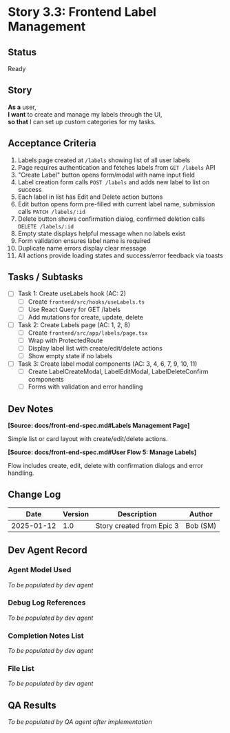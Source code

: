 # Story 3.3: Frontend Label Management

## Status
Ready

## Story

**As a** user,  
**I want** to create and manage my labels through the UI,  
**so that** I can set up custom categories for my tasks.

## Acceptance Criteria

1. Labels page created at `/labels` showing list of all user labels
2. Page requires authentication and fetches labels from `GET /labels` API
3. "Create Label" button opens form/modal with name input field
4. Label creation form calls `POST /labels` and adds new label to list on success
5. Each label in list has Edit and Delete action buttons
6. Edit button opens form pre-filled with current label name, submission calls `PATCH /labels/:id`
7. Delete button shows confirmation dialog, confirmed deletion calls `DELETE /labels/:id`
8. Empty state displays helpful message when no labels exist
9. Form validation ensures label name is required
10. Duplicate name errors display clear message
11. All actions provide loading states and success/error feedback via toasts

## Tasks / Subtasks

- [ ] Task 1: Create useLabels hook (AC: 2)
  - [ ] Create `frontend/src/hooks/useLabels.ts`
  - [ ] Use React Query for GET /labels
  - [ ] Add mutations for create, update, delete

- [ ] Task 2: Create Labels page (AC: 1, 2, 8)
  - [ ] Create `frontend/src/app/labels/page.tsx`
  - [ ] Wrap with ProtectedRoute
  - [ ] Display label list with create/edit/delete actions
  - [ ] Show empty state if no labels

- [ ] Task 3: Create label modal components (AC: 3, 4, 6, 7, 9, 10, 11)
  - [ ] Create LabelCreateModal, LabelEditModal, LabelDeleteConfirm components
  - [ ] Forms with validation and error handling

## Dev Notes

**[Source: docs/front-end-spec.md#Labels Management Page]**

Simple list or card layout with create/edit/delete actions.

**[Source: docs/front-end-spec.md#User Flow 5: Manage Labels]**

Flow includes create, edit, delete with confirmation dialogs and error handling.

## Change Log

| Date | Version | Description | Author |
|------|---------|-------------|--------|
| 2025-01-12 | 1.0 | Story created from Epic 3 | Bob (SM) |

## Dev Agent Record

### Agent Model Used
_To be populated by dev agent_

### Debug Log References
_To be populated by dev agent_

### Completion Notes List
_To be populated by dev agent_

### File List
_To be populated by dev agent_

## QA Results
_To be populated by QA agent after implementation_
